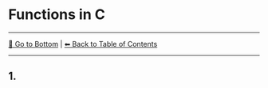 # Functions in C 

---

[🔽 Go to Bottom](#the-end) | [⬅ Back to Table of Contents](README.md)

---
## 1.
